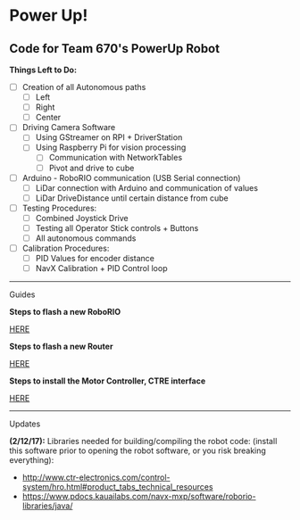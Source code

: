 # Power Up!
Code for Team 670's PowerUp Robot
--------------------------
**Things Left to Do:**

- [ ] Creation of all Autonomous paths
	- [ ] Left
	- [ ] Right
	- [ ] Center
- [ ] Driving Camera Software
	- [ ] Using GStreamer on RPI + DriverStation
	- [ ] Using Raspberry Pi for vision processing
		- [ ] Communication with NetworkTables
		- [ ] Pivot and drive to cube
- [ ] Arduino - RoboRIO communication (USB Serial connection)
 	- [ ] LiDar connection with Arduino and communication of values
	- [ ] LiDar DriveDistance until certain distance from cube
- [ ] Testing Procedures:
	- [ ] Combined Joystick Drive
	- [ ] Testing all Operator Stick controls + Buttons
	- [ ] All autonomous commands
- [ ] Calibration Procedures:
 	- [ ] PID Values for encoder distance
	- [ ] NavX Calibration + PID Control loop

--------------------------
Guides

**Steps to flash a new RoboRIO**

[HERE](http://wpilib.screenstepslive.com/s/4485/m/24193/l/273817-updating-your-roborio-firmware)

**Steps to flash a new Router**

[HERE](https://wpilib.screenstepslive.com/s/4485/m/13503/l/144986-programming-your-radio-for-home-use)

**Steps to install the Motor Controller, CTRE interface**

[HERE](https://github.com/CrossTheRoadElec/Phoenix-Documentation#installing-phoenix-framework-onto-your-frc-robot)

--------------------------
Updates

**(2/12/17):** 
Libraries needed for building/compiling the robot code: (install this software prior to opening the robot software, or you risk breaking everything):
- http://www.ctr-electronics.com/control-system/hro.html#product_tabs_technical_resources
- https://www.pdocs.kauailabs.com/navx-mxp/software/roborio-libraries/java/
